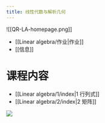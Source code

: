 ```yaml
---
title: 线性代数与解析几何
---
```

![[QR-LA-homepage.png]]

- [[Linear algebra/作业|作业]]
- [[信息]]
# 课程内容
- [[Linear algebra/1/index|1 行列式]]
- [[Linear algebra/2/index|2 矩阵]]

![](QR-LA-advise.png)